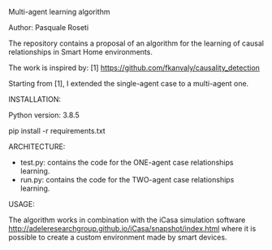 Multi-agent learning algorithm

Author: Pasquale Roseti

The repository contains a proposal of an algorithm for the learning of causal relationships in Smart Home environments.

The work is inspired by: [1] https://github.com/fkanvaly/causality_detection

Starting from [1], I extended the single-agent case to a multi-agent one.

INSTALLATION:

Python version: 3.8.5

pip install -r requirements.txt


ARCHITECTURE:

- test.py: contains the code for the ONE-agent case relationships learning.
- run.py: contains the code for the TWO-agent case relationships learning.


USAGE:

The algorithm works in combination with the iCasa simulation software http://adeleresearchgroup.github.io/iCasa/snapshot/index.html
where it is possible to create a custom environment made by smart devices.


